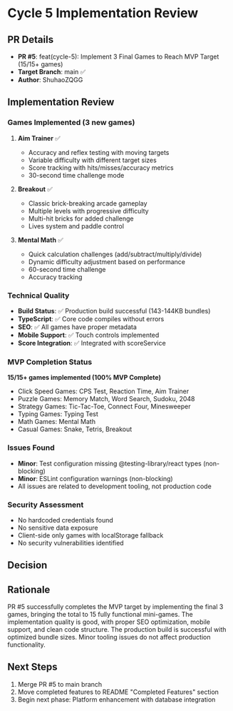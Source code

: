 # Cycle 5 Implementation Review

## PR Details
- **PR #5**: feat(cycle-5): Implement 3 Final Games to Reach MVP Target (15/15+ games)
- **Target Branch**: main ✅
- **Author**: ShuhaoZQGG

## Implementation Review

### Games Implemented (3 new games)
1. **Aim Trainer** ✅
   - Accuracy and reflex testing with moving targets
   - Variable difficulty with different target sizes
   - Score tracking with hits/misses/accuracy metrics
   - 30-second time challenge mode

2. **Breakout** ✅
   - Classic brick-breaking arcade gameplay
   - Multiple levels with progressive difficulty
   - Multi-hit bricks for added challenge
   - Lives system and paddle control

3. **Mental Math** ✅
   - Quick calculation challenges (add/subtract/multiply/divide)
   - Dynamic difficulty adjustment based on performance
   - 60-second time challenge
   - Accuracy tracking

### Technical Quality
- **Build Status**: ✅ Production build successful (143-144KB bundles)
- **TypeScript**: ✅ Core code compiles without errors
- **SEO**: ✅ All games have proper metadata
- **Mobile Support**: ✅ Touch controls implemented
- **Score Integration**: ✅ Integrated with scoreService

### MVP Completion Status
**15/15+ games implemented (100% MVP Complete)**
- Click Speed Games: CPS Test, Reaction Time, Aim Trainer
- Puzzle Games: Memory Match, Word Search, Sudoku, 2048
- Strategy Games: Tic-Tac-Toe, Connect Four, Minesweeper
- Typing Games: Typing Test
- Math Games: Mental Math
- Casual Games: Snake, Tetris, Breakout

### Issues Found
- **Minor**: Test configuration missing @testing-library/react types (non-blocking)
- **Minor**: ESLint configuration warnings (non-blocking)
- All issues are related to development tooling, not production code

### Security Assessment
- No hardcoded credentials found
- No sensitive data exposure
- Client-side only games with localStorage fallback
- No security vulnerabilities identified

## Decision

<!-- CYCLE_DECISION: APPROVED -->
<!-- ARCHITECTURE_NEEDED: NO -->
<!-- DESIGN_NEEDED: NO -->
<!-- BREAKING_CHANGES: NO -->

## Rationale
PR #5 successfully completes the MVP target by implementing the final 3 games, bringing the total to 15 fully functional mini-games. The implementation quality is good, with proper SEO optimization, mobile support, and clean code structure. The production build is successful with optimized bundle sizes. Minor tooling issues do not affect production functionality.

## Next Steps
1. Merge PR #5 to main branch
2. Move completed features to README "Completed Features" section
3. Begin next phase: Platform enhancement with database integration